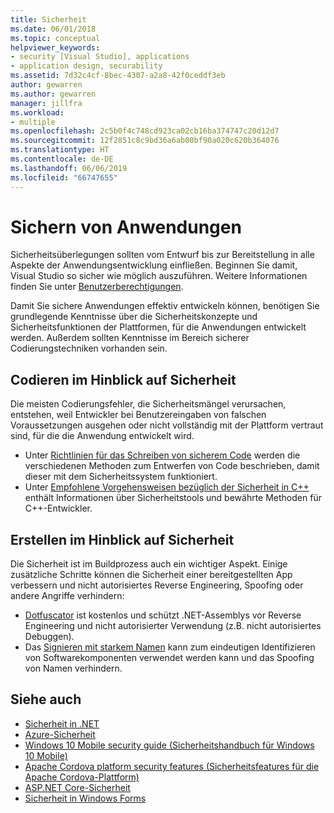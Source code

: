 ```yaml
---
title: Sicherheit
ms.date: 06/01/2018
ms.topic: conceptual
helpviewer_keywords:
- security [Visual Studio], applications
- application design, securability
ms.assetid: 7d32c4cf-8bec-4307-a2a8-42f0ceddf3eb
author: gewarren
ms.author: gewarren
manager: jillfra
ms.workload:
- multiple
ms.openlocfilehash: 2c5b0f4c748cd923ca02cb16ba374747c20d12d7
ms.sourcegitcommit: 12f2851c8c9bd36a6ab00bf90a020c620b364076
ms.translationtype: HT
ms.contentlocale: de-DE
ms.lasthandoff: 06/06/2019
ms.locfileid: "66747655"
---
```

# <a name="secure-applications"></a>Sichern von Anwendungen

Sicherheitsüberlegungen sollten vom Entwurf bis zur Bereitstellung in alle Aspekte der Anwendungsentwicklung einfließen. Beginnen Sie damit, Visual Studio so sicher wie möglich auszuführen. Weitere Informationen finden Sie unter [Benutzerberechtigungen](../ide/user-permissions-and-visual-studio.md).

Damit Sie sichere Anwendungen effektiv entwickeln können, benötigen Sie grundlegende Kenntnisse über die Sicherheitskonzepte und Sicherheitsfunktionen der Plattformen, für die Anwendungen entwickelt werden. Außerdem sollten Kenntnisse im Bereich sicherer Codierungstechniken vorhanden sein.

## <a name="code-for-security"></a>Codieren im Hinblick auf Sicherheit

Die meisten Codierungsfehler, die Sicherheitsmängel verursachen, entstehen, weil Entwickler bei Benutzereingaben von falschen Voraussetzungen ausgehen oder nicht vollständig mit der Plattform vertraut sind, für die die Anwendung entwickelt wird.

- Unter [Richtlinien für das Schreiben von sicherem Code](/dotnet/standard/security/secure-coding-guidelines) werden die verschiedenen Methoden zum Entwerfen von Code beschrieben, damit dieser mit dem Sicherheitssystem funktioniert.
- Unter [Empfohlene Vorgehensweisen bezüglich der Sicherheit in C++](/cpp/top/security-best-practices-for-cpp) enthält Informationen über Sicherheitstools und bewährte Methoden für C++-Entwickler.

## <a name="build-for-security"></a>Erstellen im Hinblick auf Sicherheit

Die Sicherheit ist im Buildprozess auch ein wichtiger Aspekt. Einige zusätzliche Schritte können die Sicherheit einer bereitgestellten App verbessern und nicht autorisiertes Reverse Engineering, Spoofing oder andere Angriffe verhindern:

- [Dotfuscator](dotfuscator/index.md) ist kostenlos und schützt .NET-Assemblys vor Reverse Engineering und nicht autorisierter Verwendung (z.B. nicht autorisiertes Debuggen).
- Das [Signieren mit starkem Namen](managing-assembly-and-manifest-signing.md) kann zum eindeutigen Identifizieren von Softwarekomponenten verwendet werden kann und das Spoofing von Namen verhindern.

## <a name="see-also"></a>Siehe auch

- [Sicherheit in .NET](/dotnet/standard/security/index)
- [Azure-Sicherheit](/azure/security/)
- [Windows 10 Mobile security guide (Sicherheitshandbuch für Windows 10 Mobile)](/windows/security/threat-protection/windows-10-mobile-security-guide)
- [Apache Cordova platform security features (Sicherheitsfeatures für die Apache Cordova-Plattform)](/visualstudio/cross-platform/tools-for-cordova/security/best-practices?view=toolsforcordova-2017)
- [ASP.NET Core-Sicherheit](/aspnet/core/security/?view=aspnetcore-2.1)
- [Sicherheit in Windows Forms](/dotnet/framework/winforms/windows-forms-security)